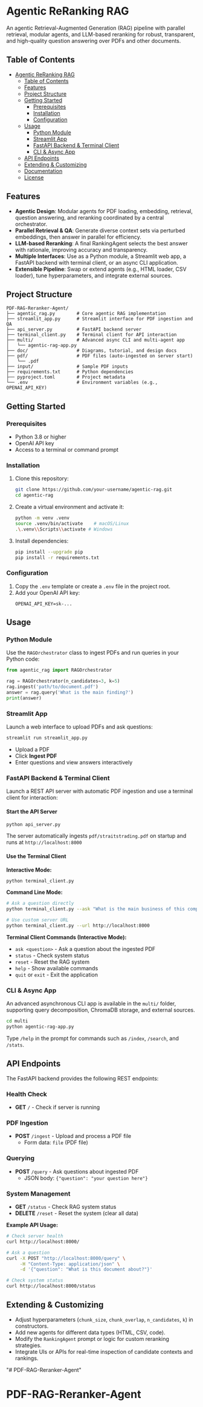# Agentic ReRanking RAG

An agentic Retrieval-Augmented Generation (RAG) pipeline with parallel retrieval, modular agents, and LLM-based reranking for robust, transparent, and high-quality question answering over PDFs and other documents.


## Table of Contents

- [Agentic ReRanking RAG](#agentic-reranking-rag)
  - [Table of Contents](#table-of-contents)
  - [Features](#features)
  - [Project Structure](#project-structure)
  - [Getting Started](#getting-started)
    - [Prerequisites](#prerequisites)
    - [Installation](#installation)
    - [Configuration](#configuration)
  - [Usage](#usage)
    - [Python Module](#python-module)
    - [Streamlit App](#streamlit-app)
    - [FastAPI Backend \& Terminal Client](#fastapi-backend--terminal-client)
    - [CLI \& Async App](#cli--async-app)
  - [API Endpoints](#api-endpoints)
  - [Extending \& Customizing](#extending--customizing)
  - [Documentation](#documentation)
  - [License](#license)

## Features

- **Agentic Design**: Modular agents for PDF loading, embedding, retrieval, question answering, and reranking coordinated by a central orchestrator.
- **Parallel Retrieval & QA**: Generate diverse context sets via perturbed embeddings, then answer in parallel for efficiency.
- **LLM-based Reranking**: A final RankingAgent selects the best answer with rationale, improving accuracy and transparency.
- **Multiple Interfaces**: Use as a Python module, a Streamlit web app, a FastAPI backend with terminal client, or an async CLI application.
- **Extensible Pipeline**: Swap or extend agents (e.g., HTML loader, CSV loader), tune hyperparameters, and integrate external sources.

## Project Structure

```text
PDF-RAG-Reranker-Agent/
├── agentic_rag.py        # Core agentic RAG implementation
├── streamlit_app.py      # Streamlit interface for PDF ingestion and QA
├── api_server.py         # FastAPI backend server
├── terminal_client.py    # Terminal client for API interaction
├── multi/                # Advanced async CLI and multi-agent app
│   └── agentic-rag-app.py
├── doc/                  # Diagrams, tutorial, and design docs
├── pdf/                  # PDF files (auto-ingested on server start)
│   └── .pdf
├── input/                # Sample PDF inputs
├── requirements.txt      # Python dependencies
├── pyproject.toml        # Project metadata
└── .env                  # Environment variables (e.g., OPENAI_API_KEY)
``` 

## Getting Started

### Prerequisites

- Python 3.8 or higher
- OpenAI API key
- Access to a terminal or command prompt

### Installation

1. Clone this repository:
   ```bash
   git clone https://github.com/your-username/agentic-rag.git
   cd agentic-rag
   ```

2. Create a virtual environment and activate it:
   ```bash
   python -m venv .venv
   source .venv/bin/activate    # macOS/Linux
   .\.venv\\Scripts\\activate # Windows
   ```

3. Install dependencies:
   ```bash
   pip install --upgrade pip
   pip install -r requirements.txt
   ```

### Configuration

1. Copy the `.env` template or create a `.env` file in the project root.
2. Add your OpenAI API key:
   ```env
   OPENAI_API_KEY=sk-...
   ```

## Usage

### Python Module

Use the `RAGOrchestrator` class to ingest PDFs and run queries in your Python code:

```python
from agentic_rag import RAGOrchestrator

rag = RAGOrchestrator(n_candidates=3, k=5)
rag.ingest('path/to/document.pdf')
answer = rag.query('What is the main finding?')
print(answer)
```

### Streamlit App

Launch a web interface to upload PDFs and ask questions:

```bash
streamlit run streamlit_app.py
```

- Upload a PDF
- Click **Ingest PDF**
- Enter questions and view answers interactively

### FastAPI Backend & Terminal Client

Launch a REST API server with automatic PDF ingestion and use a terminal client for interaction:

#### Start the API Server
```bash
python api_server.py
```
The server automatically ingests `pdf/straitstrading.pdf` on startup and runs at `http://localhost:8000`

#### Use the Terminal Client

**Interactive Mode:**
```bash
python terminal_client.py
```

**Command Line Mode:**
```bash
# Ask a question directly
python terminal_client.py --ask "What is the main business of this company?"

# Use custom server URL
python terminal_client.py --url http://localhost:8000
```

**Terminal Client Commands (Interactive Mode):**
- `ask <question>` - Ask a question about the ingested PDF
- `status` - Check system status
- `reset` - Reset the RAG system
- `help` - Show available commands
- `quit` or `exit` - Exit the application

### CLI & Async App

An advanced asynchronous CLI app is available in the `multi/` folder, supporting query decomposition, ChromaDB storage, and external sources.

```bash
cd multi
python agentic-rag-app.py
```

Type `/help` in the prompt for commands such as `/index`, `/search`, and `/stats`.

## API Endpoints

The FastAPI backend provides the following REST endpoints:

### Health Check
- **GET** `/` - Check if server is running

### PDF Ingestion
- **POST** `/ingest` - Upload and process a PDF file
  - Form data: `file` (PDF file)

### Querying
- **POST** `/query` - Ask questions about ingested PDF
  - JSON body: `{"question": "your question here"}`

### System Management
- **GET** `/status` - Check RAG system status
- **DELETE** `/reset` - Reset the system (clear all data)

**Example API Usage:**
```bash
# Check server health
curl http://localhost:8000/

# Ask a question
curl -X POST "http://localhost:8000/query" \
     -H "Content-Type: application/json" \
     -d '{"question": "What is this document about?"}'

# Check system status
curl http://localhost:8000/status
```

## Extending & Customizing

- Adjust hyperparameters (`chunk_size`, `chunk_overlap`, `n_candidates`, `k`) in constructors.
- Add new agents for different data types (HTML, CSV, code).
- Modify the `RankingAgent` prompt or logic for custom reranking strategies.
- Integrate UIs or APIs for real-time inspection of candidate contexts and rankings.

"# PDF-RAG-Reranker-Agent" 
# PDF-RAG-Reranker-Agent

